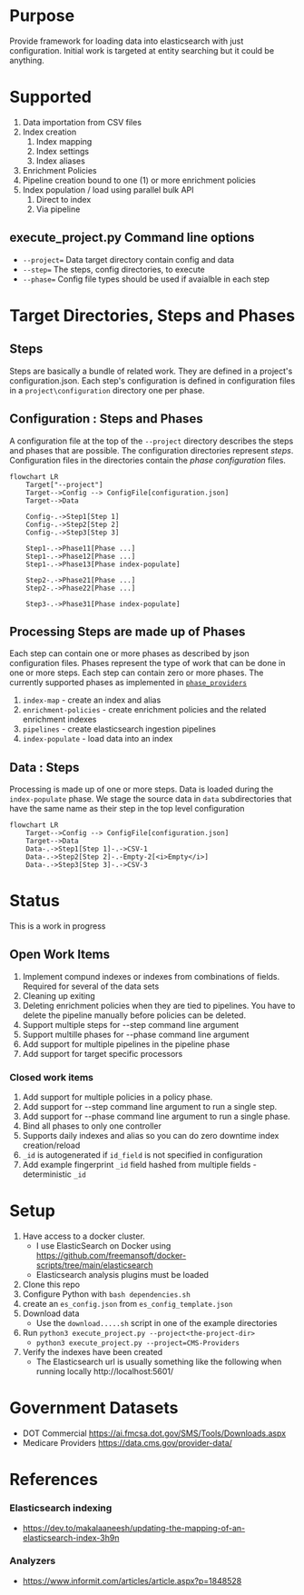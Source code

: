 # Purpose
Provide framework for loading data into elasticsearch with just configuration.  Initial work is targeted at entity searching but it could be anything.

# Supported
1. Data importation from CSV files
1. Index creation
    1. Index mapping
    1. Index settings
    1. Index aliases
1. Enrichment Policies
1. Pipeline creation bound to one (1) or more enrichment policies
1. Index population / load using parallel bulk API
    1. Direct to index
    1. Via pipeline

## execute_project.py Command line options

* `--project=` Data target directory contain config and data
* `--step=` The steps, config directories, to execute
* `--phase=` Config file types should be used if avaialble in each step

# Target Directories, Steps and Phases

## Steps
Steps are basically a bundle of related work. They are defined in a project's configuration.json.  Each step's configuration is defined in configuration files in a `project\configuration` directory one per phase.

## Configuration : Steps and Phases
A configuration file at the top of the `--project` directory describes the steps and phases that are possible. The configuration directories represent _steps_.  Configuration files in the directories contain the _phase configuration_ files.
```mermaid
flowchart LR
    Target["--project"]
    Target-->Config --> ConfigFile[configuration.json]
    Target-->Data

    Config-.->Step1[Step 1]
    Config-.->Step2[Step 2]
    Config-.->Step3[Step 3]

    Step1-.->Phase11[Phase ...]
    Step1-.->Phase12[Phase ...]
    Step1-.->Phase13[Phase index-populate]

    Step2-.->Phase21[Phase ...]
    Step2-.->Phase22[Phase ...]

    Step3-.->Phase31[Phase index-populate]
```
## Processing Steps are made up of Phases
Each step can contain one or more phases as described by json configuration files. Phases represent the type of work that can be done in one or more steps.  Each step can contain zero or more phases.  The currently supported phases as implemented in [`phase_providers`](phase_providers)

1. `index-map` - create an index and alias
1. `enrichment-policies` - create enrichment policies and the related enrichment indexes
1. `pipelines` - create elasticsearch ingestion pipelines
1. `index-populate` - load data into an index


## Data : Steps
Processing is made up of one or more steps. Data is loaded during the `index-populate` phase.  We stage the source data in `data` subdirectories that have the same name as their step in the top level configuration
```mermaid
flowchart LR
    Target-->Config --> ConfigFile[configuration.json]
    Target-->Data
    Data-.->Step1[Step 1]-.->CSV-1
    Data-.->Step2[Step 2]-.-Empty-2[<i>Empty</i>]
    Data-.->Step3[Step 3]-.->CSV-3

```

# Status
This is a work in progress

## Open Work Items
1. Implement compund indexes or indexes from combinations of fields.  Required for several of the data sets
1. Cleaning up exiting
1. Deleting enrichment policies when they are tied to pipelines.  You have to delete the pipeline manually before policies can be deleted.
1. Support multiple steps for --step command line argument
1. Support multille phases for --phase command line argument
1. Add support for multiple pipelines in the pipeline phase
1. Add support for target specific processors

### Closed work items
1. Add support for multiple policies in a policy phase.
1. Add support for --step command line argument to run a single step.
1. Add support for --phase command line argument to run a single phase.
1. Bind all phases to only one controller
1. Supports daily indexes and alias so you can do zero downtime index creation/reload
1. `_id` is autogenerated if `id_field` is not specified in configuration
1. Add example fingerprint `_id` field hashed from multiple fields - deterministic `_id`

# Setup
1. Have access to a docker cluster.
    * I use ElasticSearch on Docker using https://github.com/freemansoft/docker-scripts/tree/main/elasticsearch
    * Elasticsearch analysis plugins must be loaded
1. Clone this repo
1. Configure Python with `bash dependencies.sh`
1. create an `es_config.json` from `es_config_template.json`
1. Download data
    * Use the `download.....sh` script in one of the example directories
1. Run `python3 execute_project.py --project<the-project-dir>`
    * `python3 execute_project.py --project=CMS-Providers`
1. Verify the indexes have been created
    * The Elasticsearch url is usually something like the following when running locally http://localhost:5601/


# Government Datasets

* DOT Commercial https://ai.fmcsa.dot.gov/SMS/Tools/Downloads.aspx
* Medicare Providers https://data.cms.gov/provider-data/

# References

### Elasticsearch indexing
* https://dev.to/makalaaneesh/updating-the-mapping-of-an-elasticsearch-index-3h9n

### Analyzers
* https://www.informit.com/articles/article.aspx?p=1848528